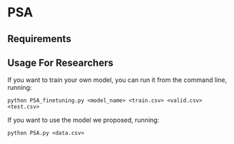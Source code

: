 # PSA

## Requirements

## Usage For Researchers

If you want to train your own model, you can run it from the command line,
running:
```
python PSA_finetuning.py <model_name> <train.csv> <valid.csv> <test.csv>
```
If you want to use the model we proposed,
running:
```
python PSA.py <data.csv>
```
